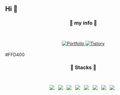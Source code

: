 <br/>  

## Hi 👋  
<h3 align="center"><b>🔗 my info 🔗</b></h3>
</br>
<p align="center">
<a href="https://mash-potato.github.io/Portfolio/" target="_blank">
<img src=https://img.shields.io/badge/Portfolio-%23000000.svg?&style=for-the-badge&logo=firefox&logoColor=#FF7139 alt=Portfolio style="margin-bottom: 5px;" />
</a>
<a href="https://rotomoo.tistory.com/" target="_blank">
<img src=https://img.shields.io/badge/Tistory-%2324292e.svg?&style=for-the-badge&logo=tvtime&logoColor=white alt=Tistory style="margin-bottom: 5px;" />
</a>
</p>

#FFD400
  
<h3 align="center"><b>🔧 Stacks 🔧</b></h3>
</br>
<p align="center">  
<img src="https://img.shields.io/badge/python-3670A0?style=flat-square&logo=python&logoColor=ffdd54"/></a> &nbsp
<img src="https://img.shields.io/badge/java-%23ED8B00.svg?style=flat-square&logo=java&logoColor=white"/></a> &nbsp
<img src="https://img.shields.io/badge/spring-%236DB33F.svg?style=flat-square&logo=spring&logoColor=white"/></a> &nbsp 
<img src="https://img.shields.io/badge/HTML5-E34F26?style=flat-square&logo=HTML5&logoColor=white"/></a> &nbsp
<img src="https://img.shields.io/badge/CSS3-1572B6?style=flat-square&logo=CSS3&logoColor=white"/></a> &nbsp
<img src="https://img.shields.io/badge/git-%23F05033.svg?style=flat-square&logo=git&logoColor=white"/></a> &nbsp 
<img src="https://img.shields.io/badge/MySQL-4479A1?style=flat-square&logo=MySQL&logoColor=white"/></a> &nbsp 
<img src="https://img.shields.io/badge/Amazon AWS-232F3E?style=flat-square&logo=Amazon%20AWS&logoColor=white"/></a> &nbsp </p>
